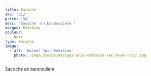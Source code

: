 ```yaml
---
title: Sacoche
sku: '312'
price: '34'
desc: 'Sacoche  en bandoulière '
marque: Redskins
couleur:
  - Noir
type: Sacoche
image:
  - alt: 'Bonnet noir Redskins'
    photo: /img/uploads/maroquinerie-redskins-sac-fever-noir.jpg
---
```

Sacoche en bandoulière
